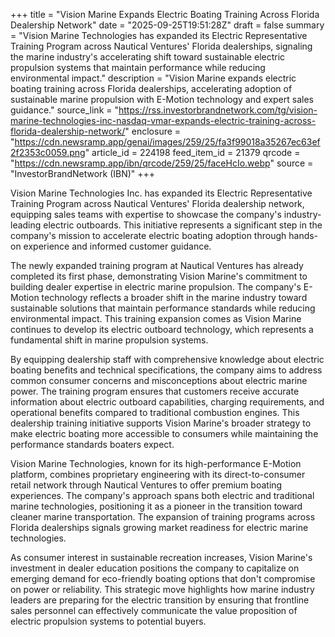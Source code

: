 +++
title = "Vision Marine Expands Electric Boating Training Across Florida Dealership Network"
date = "2025-09-25T19:51:28Z"
draft = false
summary = "Vision Marine Technologies has expanded its Electric Representative Training Program across Nautical Ventures' Florida dealerships, signaling the marine industry's accelerating shift toward sustainable electric propulsion systems that maintain performance while reducing environmental impact."
description = "Vision Marine expands electric boating training across Florida dealerships, accelerating adoption of sustainable marine propulsion with E-Motion technology and expert sales guidance."
source_link = "https://rss.investorbrandnetwork.com/tg/vision-marine-technologies-inc-nasdaq-vmar-expands-electric-training-across-florida-dealership-network/"
enclosure = "https://cdn.newsramp.app/genai/images/259/25/fa3f99018a35267ec63ef2f2353c0059.png"
article_id = 224198
feed_item_id = 21379
qrcode = "https://cdn.newsramp.app/ibn/qrcode/259/25/faceHcIo.webp"
source = "InvestorBrandNetwork (IBN)"
+++

<p>Vision Marine Technologies Inc. has expanded its Electric Representative Training Program across Nautical Ventures' Florida dealership network, equipping sales teams with expertise to showcase the company's industry-leading electric outboards. This initiative represents a significant step in the company's mission to accelerate electric boating adoption through hands-on experience and informed customer guidance.</p><p>The newly expanded training program at Nautical Ventures has already completed its first phase, demonstrating Vision Marine's commitment to building dealer expertise in electric marine propulsion. The company's E-Motion technology reflects a broader shift in the marine industry toward sustainable solutions that maintain performance standards while reducing environmental impact. This training expansion comes as Vision Marine continues to develop its electric outboard technology, which represents a fundamental shift in marine propulsion systems.</p><p>By equipping dealership staff with comprehensive knowledge about electric boating benefits and technical specifications, the company aims to address common consumer concerns and misconceptions about electric marine power. The training program ensures that customers receive accurate information about electric outboard capabilities, charging requirements, and operational benefits compared to traditional combustion engines. This dealership training initiative supports Vision Marine's broader strategy to make electric boating more accessible to consumers while maintaining the performance standards boaters expect.</p><p>Vision Marine Technologies, known for its high-performance E-Motion platform, combines proprietary engineering with its direct-to-consumer retail network through Nautical Ventures to offer premium boating experiences. The company's approach spans both electric and traditional marine technologies, positioning it as a pioneer in the transition toward cleaner marine transportation. The expansion of training programs across Florida dealerships signals growing market readiness for electric marine technologies.</p><p>As consumer interest in sustainable recreation increases, Vision Marine's investment in dealer education positions the company to capitalize on emerging demand for eco-friendly boating options that don't compromise on power or reliability. This strategic move highlights how marine industry leaders are preparing for the electric transition by ensuring that frontline sales personnel can effectively communicate the value proposition of electric propulsion systems to potential buyers.</p>